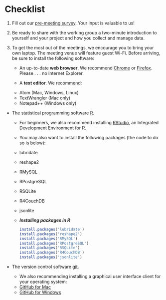 # Checklist

1. Fill out our [pre-meeting survey](https://docs.google.com/forms/d/1BqS4DQ_-EXGSIF9czMjzuo8D7gdAmXiDKa9_1ISnyNs/viewform?c=0&w=1). Your input is valuable to us!

2. Be ready to share with the working group a two-minute introduction to yourself and your project and how you collect and manage data.

3. To get the most out of the meetings, we encourage you to bring your own laptop. The meeting venue will feature guest Wi-Fi. Before arriving, be sure to install the following software:

	* An up-to-date **web browser**. We recommend [Chrome](http://www.google.com/chrome/) or [Firefox](https://www.mozilla.org/en-US/firefox/new/). Please . . . no Internet Explorer.

	* A **text editor**. We recommend:
     - Atom (Mac, Windows, Linux)
     - TextWrangler (Mac only)
     - Notepad++ (Windows only)

  * The statistical programming software [R](http://cran.r-project.org/).
     - For beginners, we also recommend installing [RStudio](http://www.rstudio.com/), an Integrated Development Environment for R.
     - You may also want to install the following packages (the code to do so is below):
      - lubridate
      - reshape2
      - RMySQL
      - RPostgreSQL
      - RSQLite
      - R4CouchDB
      - jsonlite

      - _**Installing packages in R**_

        ```R
        install.packages('lubridate')
        install.packages('reshape2')
        install.packages('RMySQL')
        install.packages('RPostgreSQL')
        install.packages('RSQLite')
        install.packages('R4CouchDB')
        install.packages('jsonlite')
        ```

  * The version control software [git](http://git-scm.com/).
     - We also recommending installing a graphical user interface client for your operating system:
      - [GitHub for Mac](https://mac.github.com/)
      - [GitHub for Windows](https://windows.github.com/)
